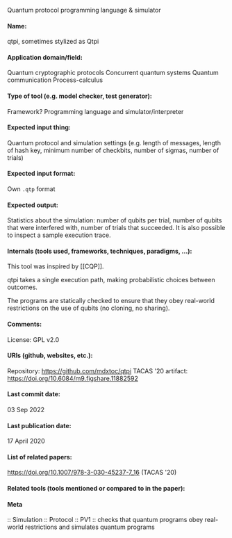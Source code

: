Quantum protocol programming language & simulator

#### Name:
qtpi, sometimes stylized as Qtpi

#### Application domain/field:
Quantum cryptographic protocols
Concurrent quantum systems
Quantum communication
Process-calculus

#### Type of tool (e.g. model checker, test generator):
Framework?
Programming language and simulator/interpreter

#### Expected input thing:
Quantum protocol and simulation settings (e.g. length of messages, length of hash key, minimum number of checkbits, number of sigmas, number of trials)

#### Expected input format:
Own `.qtp` format

#### Expected output:
Statistics about the simulation: number of qubits per trial, number of qubits that were interfered with, number of trials that succeeded.
It is also possible to inspect a sample execution trace.

#### Internals (tools used, frameworks, techniques, paradigms, ...):
This tool was inspired by [[CQP]]. 

qtpi takes a single execution path, making probabilistic choices between outcomes.

The programs are statically checked to ensure that they obey real-world restrictions on the use of qubits (no cloning, no sharing).

#### Comments:
License: GPL v2.0

#### URIs (github, websites, etc.):
Repository: https://github.com/mdxtoc/qtpi
TACAS '20 artifact: https://doi.org/10.6084/m9.figshare.11882592

#### Last commit date:
03 Sep 2022

#### Last publication date:
17 April 2020

#### List of related papers:
https://doi.org/10.1007/978-3-030-45237-7_16 (TACAS '20)

#### Related tools (tools mentioned or compared to in the paper):

#### Meta
:: Simulation
:: Protocol
:: PV1 :: checks that quantum programs obey real-world restrictions and simulates quantum programs